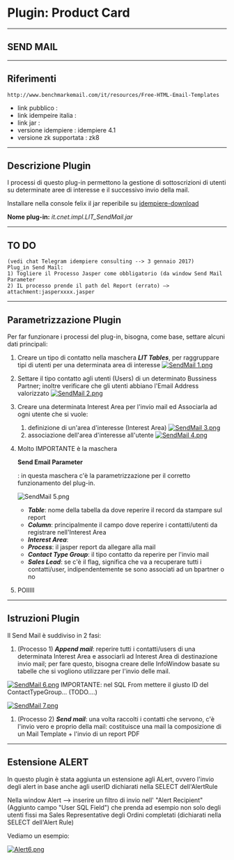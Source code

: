 # Plugin: Product Card

---

## SEND MAIL

---

## Riferimenti

```
http://www.benchmarkemail.com/it/resources/Free-HTML-Email-Templates
```

- link pubblico  :
- link idempeire italia  :
- link jar  :
- versione idempiere  : idempiere 4.1
- versione zk supportata : zk8

---

## Descrizione Plugin

I processi di questo plug-in permettono la gestione di sottoscrizioni di utenti su determinate aree di interesse e il successivo invio della mail.


Installare nella console felix il jar reperibile su [idempiere-download](https://bitbucket.org/consulnet/idempiere-download)

**Nome plug-in:** *it.cnet.impl.LIT_SendMail.jar*

---

## TO DO

```
(vedi chat Telegram idempiere consulting --> 3 gennaio 2017)
Plug_in Send Mail:
1) Togliere il Processo Jasper come obbligatorio (da window Send Mail Parameter
2) IL processo prende il path del Report (errato) —> attachment:jasperxxxx.jasper
```

---

## Parametrizzazione Plugin

Per far funzionare i processi del plug-in, bisogna, come base, settare alcuni dati principali:

1. Creare un tipo di contatto nella maschera ***LIT Tables***, per raggruppare tipi di utenti per una determinata area di interesse
   [![SendMail 1.png](http://192.168.178.102/images/thumb/2/21/SendMail_1.png/880px-SendMail_1.png)](http://192.168.178.102/index.php/File:SendMail_1.png)

2. Settare il tipo contatto agli utenti (Users) di un determinato Bussiness Partner; inoltre verificare che gli utenti abbiano l'Email Address valorizzato
   [![SendMail 2.png](http://192.168.178.102/images/thumb/5/5a/SendMail_2.png/880px-SendMail_2.png)](http://192.168.178.102/index.php/File:SendMail_2.png)

3. Creare una determinata Interest Area per l'invio mail ed Associarla ad ogni utente che si vuole:

   1. definizione di un'area d'interesse (Interest Area)
      [![SendMail 3.png](http://192.168.178.102/images/thumb/0/0c/SendMail_3.png/880px-SendMail_3.png)](http://192.168.178.102/index.php/File:SendMail_3.png)
   2. associazione dell'area d'interesse all'utente
      [![SendMail 4.png](http://192.168.178.102/images/thumb/1/19/SendMail_4.png/880px-SendMail_4.png)](http://192.168.178.102/index.php/File:SendMail_4.png)

4. Molto IMPORTANTE è la maschera

    

   **Send Email Parameter**

   : in questa maschera c'è la parametrizzazione per il corretto funzionamento del plug-in.

   ![SendMail 5.png](http://192.168.178.102/images/thumb/b/bb/SendMail_5.png/880px-SendMail_5.png)

   - ***Table***: nome della tabella da dove reperire il record da stampare sul report
   - ***Column***: principalmente il campo dove reperire i contatti/utenti da registrare nell'Interest Area
   - ***Interest Area***:
   - ***Process***: il jasper report da allegare alla mail
   - ***Contact Type Group***: il tipo contatto da reperire per l'invio mail
   - ***Sales Lead***: se c'è il flag, significa che va a recuperare tutti i contatti/user, indipendentemente se sono associati ad un bpartner o no

5. POIIIII

---

## Istruzioni Plugin

Il Send Mail è suddiviso in 2 fasi:

1. (Processo 1) ***Append mail***: reperire tutti i contatti/users di una determinata Interest Area e associarli ad Interest Area di destinazione invio mail; per fare questo, bisogna creare delle InfoWindow basate su tabelle che si vogliono utilizzare per l'invio delle mail.

[![SendMail 6.png](http://192.168.178.102/images/thumb/6/65/SendMail_6.png/880px-SendMail_6.png)](http://192.168.178.102/index.php/File:SendMail_6.png)
IMPORTANTE: nel SQL From mettere il giusto ID del ContactTypeGroup... (TODO....)

[![SendMail 7.png](http://192.168.178.102/images/thumb/8/87/SendMail_7.png/880px-SendMail_7.png)](http://192.168.178.102/index.php/File:SendMail_7.png)

1. (Processo 2) ***Send mail***: una volta raccolti i contatti che servono, c'è l'invio vero e proprio della mail: costituisce una mail la composizione di un Mail Template + l'invio di un report PDF

---

## Estensione ALERT

In questo plugin è stata aggiunta un estensione agli ALert, ovvero l'invio degli alert in base anche agli userID dichiarati nella SELECT dell'AlertRule

Nella window Alert --> inserire un filtro di invio nell' "Alert Recipient" (Aggiunto campo "User SQL Field") che prenda ad esempio non solo degli utenti fissi ma Sales Representative degli Ordini completati (dichiarati nella SELECT dell'Alert Rule)

Vediamo un esempio:

[![Alert6.png](http://192.168.178.102/images/thumb/4/47/Alert6.png/1100px-Alert6.png)](http://192.168.178.102/index.php/File:Alert6.png)